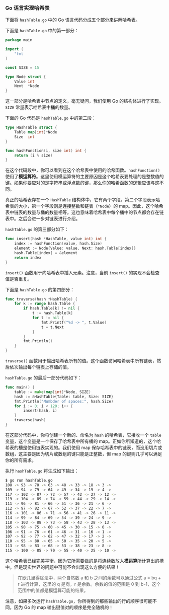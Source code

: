 ### Go 语言实现哈希表

下面将 `hashTable.go` 中的 Go 语言代码分成五个部分来讲解哈希表。

下面是 `hashTable.go` 中的第一部分：

```go
package main

import (
    "fmt
)

const SIZE = 15

type Node struct {
	Value int
	Next  *Node
}
```

这一部分是哈希表中节点的定义，毫无疑问，我们使用 Go 的结构体进行了实现。`SIZE` 常量表示哈希表中桶的数量。

下面的 Go 代码是 `hashTable.go` 中的第二段：

```go
type HashTable struct {
	Table map[int]*Node
	Size  int
}

func hashFunction(i, size int) int {
	return (i % size)
}
```

在这个代码段中，你可以看到在这个哈希表中使用的哈希函数。`hashFunction()` 使用了**模运算符**。这里使用模运算符的主要原因是这个哈希表要处理的是整数值的键。如果你要应对的是字符串或浮点数的键，那么你的哈希函数的逻辑应该与这不同。

真正的哈希表存在一个 `HashTable` 结构体中，它有两个字段。第二个字段表示哈希表的大小，第一个字段则是连接整数和链表（`*Node`）的 map。因此，这个哈希表中链表的数量与桶的数量相等。这也意味着哈希表中每个桶中的节点都会存在链表中。之后会进一步对链表进行介绍。

`hashTable.go` 的第三部分如下：

```go
func insert(hash *HashTable, value int) int {
	index := hashFunction(value, hash.Size)
	element := Node{Value: value, Next: hash.Table[index]}
	hash.Table[index] = &element
	return index
}
```

`insert()` 函数用于向哈希表中插入元素。注意，当前 `insert()` 的实现不会检查值是否重复。

下面是 `hashTable.go` 的第四部分：

```go
func traverse(hash *HashTable) {
	for k := range hash.Table {
		if hash.Table[k] != nil {
			t := hash.Table[k]
			for t != nil {
				fmt.Printf("%d -> ", t.Value)
				t = t.Next
			}
		}
		fmt.Println()
	}
}
```

`traverse()` 函数用于输出哈希表所有的值。这个函数访问哈希表中所有链表，然后依次输出每个链表上存储的值。

`hashTable.go` 的最后一部分代码如下：

```go
func main() {
	table := make(map[int]*Node, SIZE)
	hash := &HashTable{Table: table, Size: SIZE}
	fmt.Println("Numbder of spaces:", hash.Size)
	for i := 0; i < 120; i++ {
		insert(hash, i)
	}
	traverse(hash)
}
```

在这部分代码中，你将创建一个新的、命名为 `hash` 的哈希表，它接收一个 `table` 变量，这个变量是一个保存了哈希表中所有桶的 map。正如你所知道的，这个哈希表的槽是使用链表实现的。我们使用 map 保存哈希表中的链表，而没用切片或数组，这主要是因为切片或数组的键只能是正整数，但 map 的键则几乎可以满足你的所有需求。

执行 `hashTable.go` 将生成如下输出：

```sh
$ go run hashTable.go
108 -> 93 -> 78 -> 63 -> 48 -> 33 -> 18 -> 3 -> 
109 -> 94 -> 79 -> 64 -> 49 -> 34 -> 19 -> 4 -> 
117 -> 102 -> 87 -> 72 -> 57 -> 42 -> 27 -> 12 -> 
119 -> 104 -> 89 -> 74 -> 59 -> 44 -> 29 -> 14 -> 
111 -> 96 -> 81 -> 66 -> 51 -> 36 -> 21 -> 6 -> 
112 -> 97 -> 82 -> 67 -> 52 -> 37 -> 22 -> 7 -> 
116 -> 101 -> 86 -> 71 -> 56 -> 41 -> 26 -> 11 -> 
114 -> 99 -> 84 -> 69 -> 54 -> 39 -> 24 -> 9 -> 
118 -> 103 -> 88 -> 73 -> 58 -> 43 -> 28 -> 13 -> 
105 -> 90 -> 75 -> 60 -> 45 -> 30 -> 15 -> 0 -> 
106 -> 91 -> 76 -> 61 -> 46 -> 31 -> 16 -> 1 -> 
107 -> 92 -> 77 -> 62 -> 47 -> 32 -> 17 -> 2 -> 
110 -> 95 -> 80 -> 65 -> 50 -> 35 -> 20 -> 5 -> 
113 -> 98 -> 83 -> 68 -> 53 -> 38 -> 23 -> 8 -> 
115 -> 100 -> 85 -> 70 -> 55 -> 40 -> 25 -> 10 -> 
```

这个哈希表已经完美平衡，因为它所需要做的是将连续数放入**模运算**所计算出的槽中。但是现实世界的问题中可能不会出现这么方便的结果！

> 在欧几里得除法中，两个自然数 a 和 b 之间的余数可以通过公式  a = bq + r 进行计算，这里的 q 是商，r 是余数。余数的值的范围是 0 到 b-1，这个范围中的值都是模运算可能的结果。

注意，如果多次运行 `hashTable.go`，你所得到的那些输出的行的顺序很可能不同，因为 Go 的 map 输出键值对的顺序是完全随机的！
